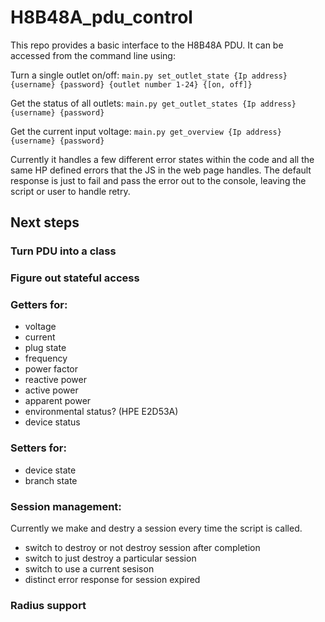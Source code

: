 # H8B48A_pdu_control
This repo provides a basic interface to the H8B48A PDU. It can be accessed from the command line using:

Turn a single outlet on/off:
`main.py set_outlet_state {Ip address} {username} {password} {outlet number 1-24} {[on, off]}`

Get the status of all outlets:
`main.py get_outlet_states {Ip address} {username} {password}`

Get the current input voltage:
`main.py get_overview {Ip address} {username} {password}`

Currently it handles a few different error states within the code and all the same HP defined errors that the JS in the web page handles. The default response is just to fail and pass the error out to the console, leaving the script or user to handle retry.

## Next steps

### Turn PDU into a class

### Figure out stateful access

### Getters for: 
  - voltage
  - current
  - plug state
  - frequency
  - power factor
  - reactive power
  - active power
  - apparent power
  - environmental status? (HPE E2D53A)
  - device status

### Setters for:
  - device state
  - branch state

### Session management:
Currently we make and destry a session every time the script is called. 
  - switch to destroy or not destroy session after completion
  - switch to just destroy a particular session
  - switch to use a current sesison
  - distinct error response for session expired


### Radius support

